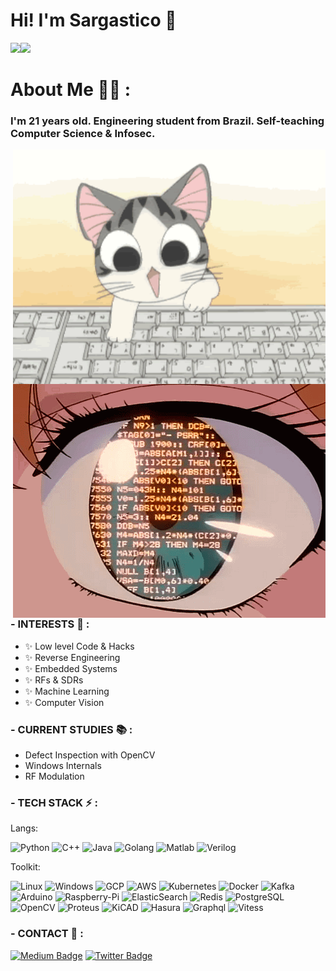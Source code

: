 # Hi! I'm Sargastico 👋

<img align="" height='137px' src="https://github-readme-stats.vercel.app/api?username=Sargastico&show_icons=true&theme=tokyonight&include_all_commits=true&line_height=21" /><!-- wi*quL3fcV --><img align="" height='137px' src="https://github-readme-stats.vercel.app/api/top-langs/?username=Sargastico&hide_title=true&layout=compact&theme=tokyonight" />

# About Me 👨‍💻 :

### I'm 21 years old. Engineering student from Brazil. Self-teaching Computer Science & Infosec.


<img hight="400" width="500" alt="GIF" align="right" src="https://github.com/Sargastico/Sargastico/blob/master/assets/2970.gif">
<img hight="400" width="500" alt="GIF" align="right" src="https://github.com/Sargastico/Sargastico/blob/master/assets/tumblr_n0t7teqLIg1sg1fh4o1_500.gif">

### - INTERESTS 🚀 :

- ✨ Low level Code & Hacks
- ✨ Reverse Engineering
- ✨ Embedded Systems
- ✨ RFs & SDRs 
- ✨ Machine Learning
- ✨ Computer Vision

### - CURRENT STUDIES :books: :

- Defect Inspection with OpenCV
- Windows Internals
- RF Modulation

### - TECH STACK ⚡ :

Langs:

![Python](https://img.shields.io/badge/-Python-black?style=flat-square&logo=Python)
![C++](https://img.shields.io/badge/-C++-black?style=flat-square&logo=c)
![Java](https://img.shields.io/badge/-java-black?style=flat-square&logo=java)
![Golang](https://img.shields.io/badge/-Golang-black?style=flat-square&logo=GO)
![Matlab](https://img.shields.io/badge/-Matlab-black?style=flat-square&logo=Mathworks)
![Verilog](https://img.shields.io/badge/-Verilog-black?style=flat-square&logo=Verilog)

Toolkit:

![Linux](https://img.shields.io/badge/-Linux-black?style=flat-square&logo=Linux)
![Windows](https://img.shields.io/badge/-Windows-black?style=flat-square&logo=Windows)
![GCP](https://img.shields.io/badge/-GCP-black?style=flat-square&logo=Google-Cloud)
![AWS](https://img.shields.io/badge/-AWS-black?style=flat-square&logo=amazon-aws)
![Kubernetes](https://img.shields.io/badge/-Kubernetes-black?style=flat-square&logo=Kubernetes)
![Docker](https://img.shields.io/badge/-Docker-black?style=flat-square&logo=Docker)
![Kafka](https://img.shields.io/badge/-Kafka-black?style=flat-square&logo=Apache-Kafka)
![Arduino](https://img.shields.io/badge/-Arduino-black?style=flat-square&logo=Arduino)
![Raspberry-Pi](https://img.shields.io/badge/-RaspberryPi-black?style=flat-square&logo=Raspberry-Pi)
![ElasticSearch](https://img.shields.io/badge/-ElasticSearch-black?style=flat-square&logo=elasticsearch)
![Redis](https://img.shields.io/badge/-Redis-black?style=flat-square&logo=Redis)
![PostgreSQL](https://img.shields.io/badge/-PostgreSQL-black?style=flat-square&logo=postgresql)
![OpenCV](https://img.shields.io/badge/-OpenCV-black?style=flat-square&logo=OpenCV)
![Proteus](https://img.shields.io/badge/-Proteus-black?style=flat-square&logo=Proteus)
![KiCAD](https://img.shields.io/badge/-KiCAD-black?style=flat-square&logo=KiCAD)
![Hasura](https://img.shields.io/badge/-Hasura-black?style=flat-square&logo=Hasura)
![Graphql](https://img.shields.io/badge/-Graphql-black?style=flat-square&logo=Graphql)
![Vitess](https://img.shields.io/badge/-Vitess-black?style=flat-square&logo=Vitess)


### - CONTACT 💬 :

[![Medium Badge](https://img.shields.io/badge/-@Sargastico_0x90-black?style=flat-square&logo=Medium&link=https://medium.com/@Sargastico_0x90/)](https://medium.com/@Sargastico_0x90)
[![Twitter Badge](https://img.shields.io/badge/-@sargx90-00acee?style=flat-square&logo=Twitter&logoColor=white)](https://twitter.com/intent/follow?screen_name=sargx90 "Follow on Twitter")






